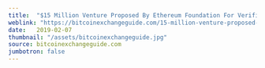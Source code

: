 ```yaml
---
title:  "$15 Million Venture Proposed By Ethereum Foundation For Verifiable Delay Functions (VDFs)"
weblink: "https://bitcoinexchangeguide.com/15-million-venture-proposed-by-ethereum-foundation-for-verifiable-delay-functions-vdfs/"
date:   2019-02-07
thumbnail: "/assets/bitcoinexchangeguide.jpg"
source: bitcoinexchangeguide.com
jumbotron: false
---
```

